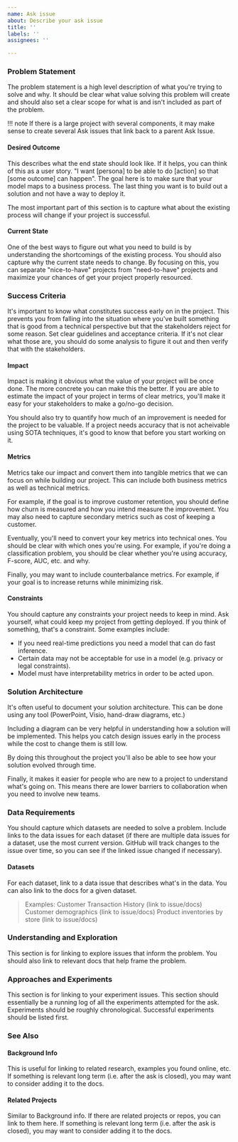 ```yaml
---
name: Ask issue
about: Describe your ask issue
title: ''
labels: ''
assignees: ''

---
```


### Problem Statement

The problem statement is a high level description of what you're trying
to solve and why. It should be clear what value solving this problem
will create and should also set a clear scope for what is and isn't
included as part of the problem.

!!! note
    If there is a large project with several components, it may make sense
    to create several Ask issues that link back to a parent Ask Issue.

#### Desired Outcome

This describes what the end state should look like. If it helps, you can
think of this as a user story. "I want [persona] to be able to do
[action] so that [some outcome] can happen". The goal here is to make
sure that your model maps to a business process. The last thing you want
is to build out a solution and not have a way to deploy it.

The most important part of this section is to capture what about the
existing process will change if your project is successful.

#### Current State

One of the best ways to figure out what you need to build is by
understanding the shortcomings of the existing process. You should also
capture why the current state needs to change. By focusing on this, you
can separate "nice-to-have" projects from "need-to-have" projects and
maximize your chances of get your project properly resourced.

### Success Criteria

It's important to know what constitutes success early on in the project.
This prevents you from falling into the situation where you've built
something that is good from a technical perspective but that the
stakeholders reject for some reason. Set clear guidelines and acceptance
criteria. If it's not clear what those are, you should do some analysis
to figure it out and then verify that with the stakeholders.

#### Impact

Impact is making it obvious what the value of your project will be once
done. The more concrete you can make this the better. If you are able to
estimate the impact of your project in terms of clear metrics, you'll
make it easy for your stakeholders to make a go/no-go decision.

You should also try to quantify how much of an improvement is needed for
the project to be valuable. If a project needs accuracy that is not
acheivable using SOTA techniques, it's good to know that before you
start working on it.

#### Metrics

Metrics take our impact and convert them into tangible metrics that we
can focus on while building our project. This can include both business
metrics as well as technical metrics.

For example, if the goal is to improve customer retention, you should
define how churn is measured and how you intend measure the improvement.
You may also need to capture secondary metrics such as cost of keeping a
customer.

Eventually, you'll need to convert your key metrics into technical ones.
You should be clear with which ones you're using. For example, if you're
doing a classification problem, you should be clear whether you're using
accuracy, F-score, AUC, etc. and why.

Finally, you may want to include counterbalance metrics. For example, if
your goal is to increase returns while minimizing risk.

#### Constraints

You should capture any constraints your project needs to keep in mind.
Ask yourself, what could keep my project from getting deployed. If you
think of something, that's a constraint. Some examples include:

- If you need real-time predictions you need a model that can do fast
  inference.
- Certain data may not be acceptable for use in a model (e.g. privacy or
  legal constraints).
- Model must have interpretability metrics in order to be acted upon.

### Solution Architecture

It's often useful to document your solution architecture. This can be
done using any tool (PowerPoint, Visio, hand-draw diagrams, etc.)

Including a diagram can be very helpful in understanding how a solution
will be implemented. This helps you catch design issues early in the
process while the cost to change them is still low.

By doing this throughout the project you'll also be able to see how your
solution evolved through time.

Finally, it makes it easier for people who are new to a project to
understand what's going on. This means there are lower barriers to
collaboration when you need to involve new teams.

### Data Requirements

You should capture which datasets are needed to solve a problem. Include
links to the data issues for each dataset (if there are multiple data
issues for a dataset, use the most current version. GitHub will track
changes to the issue over time, so you can see if the linked issue
changed if necessary).

#### Datasets

For each dataset, link to a data issue that describes what's in the
data. You can also link to the docs for a given dataset.

> Examples: Customer Transaction History (link to issue/docs)
> Customer demographics (link to issue/docs) Product inventories by
> store (link to issue/docs)

### Understanding and Exploration

This section is for linking to explore issues that inform the problem.
You should also link to relevant docs that help frame the problem.

### Approaches and Experiments

This section is for linking to your experiment issues. This section
should essentially be a running log of all the experiments attempted for
the ask. Experiments should be roughly chronological. Successful
experiments should be listed first.

### See Also

#### Background Info

This is useful for linking to related research, examples you found
online, etc. If something is relevant long term (i.e. after the ask is
closed), you may want to consider adding it to the docs.

#### Related Projects

Similar to Background info. If there are related projects or repos, you
can link to them here. If something is relevant long term (i.e. after
the ask is closed), you may want to consider adding it to the docs.
